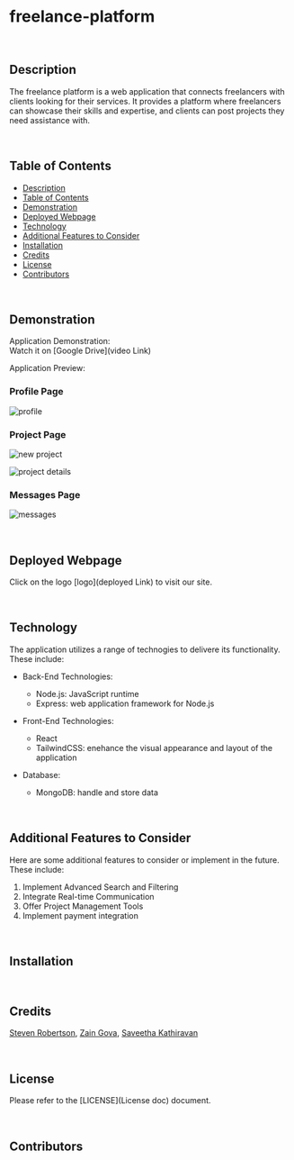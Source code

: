 # freelance-platform

<!-- ![MIT License](https:Image link) -->

<br>

## Description

The freelance platform is a web application that connects freelancers with clients looking for their services. It provides a platform where freelancers can showcase their skills and expertise, and clients can post projects they need assistance with.

<br>

## Table of Contents

- [Description](#description)
- [Table of Contents](#table-of-contents)
- [Demonstration](#demonstration)
- [Deployed Webpage](#deployed-webpage)
- [Technology](#technology)
- [Additional Features to Consider](#additional-features-to-consider)
- [Installation](#installation)
- [Credits](#credits)
- [License](#license)
- [Contributors](#contributors)

<br>

## Demonstration

Application Demonstration:\
Watch it on [Google Drive](video Link)

Application Preview:

### Profile Page

![profile](./assets/profile.png)

### Project Page

![new project](./assets/newproj.png)

![project details](./assets/projdet.png)

### Messages Page

![messages](./assets/messages.png)

<br>

## Deployed Webpage

Click on the logo [logo](deployed Link) to visit our site.

<br>

## Technology

The application utilizes a range of technogies to delivere its functionality. These include:

- Back-End Technologies:

  - Node.js: JavaScript runtime
  - Express: web application framework for Node.js

- Front-End Technologies:

  - React
  - TailwindCSS: enehance the visual appearance and layout of the application

- Database:

  - MongoDB: handle and store data

<br>

## Additional Features to Consider

Here are some additional features to consider or implement in the future. These include:

1. Implement Advanced Search and Filtering
2. Integrate Real-time Communication
3. Offer Project Management Tools
4. Implement payment integration

<br>

## Installation

<br>

## Credits

[Steven Robertson](https://github.com/s2robertson), [Zain Gova](https://github.com/zaingova), [Saveetha Kathiravan](https://github.com/saveetha17)

<br>

## License

Please refer to the [LICENSE](License doc) document.

<br>

## Contributors
